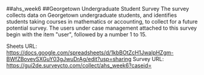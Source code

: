 ##ahs_week6
##Georgetown Undergraduate Student Survey
The survey collects data on Georgetown undergraduate students, and identifies
students taking courses in mathematics or accounting, to collect for a future
potential survey.
The users under case management attached to this survey begin with the item "user",
followed by a number 1 to 15.

Sheets URL: https://docs.google.com/spreadsheets/d/1kbBOtZcH1JwalpHZgm-BWfZBovevSXGuY03gJwuDrAg/edit?usp=sharing
Survey URL: https://gui2de.surveycto.com/collect/ahs_week6?caseid=
